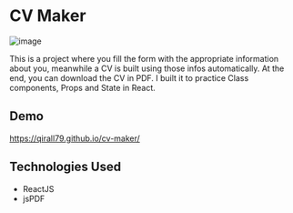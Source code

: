 
# CV Maker
![image](https://user-images.githubusercontent.com/66278832/218255829-2ce14fac-2481-4263-a2ae-e2583aaddeba.png)


This is a project where you fill the form with the appropriate information about you, meanwhile a CV is built using those infos automatically. At the end, you can download the CV in PDF. I built it to practice Class components, Props and State in React.


## Demo

https://qirall79.github.io/cv-maker/


## Technologies Used
- ReactJS
- jsPDF
